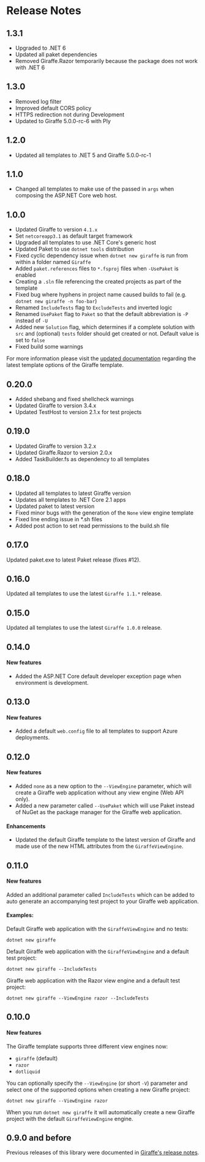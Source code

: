 Release Notes
=============

## 1.3.1

- Upgraded to .NET 6
- Updated all paket dependencies
- Removed Giraffe.Razor temporarily because the package does not work with .NET 6 

## 1.3.0

- Removed log filter
- Improved default CORS policy
- HTTPS redirection not during Development
- Updated to Giraffe 5.0.0-rc-6 with Ply

## 1.2.0

- Updated all templates to .NET 5 and Giraffe 5.0.0-rc-1

## 1.1.0

- Changed all templates to make use of the passed in `args` when composing the ASP.NET Core web host.

## 1.0.0

- Updated Giraffe to version `4.1.x`
- Set `netcoreapp3.1` as default target framework
- Upgraded all templates to use .NET Core's generic host
- Updated Paket to use `dotnet tools` distribution
- Fixed cyclic dependency issue when `dotnet new giraffe` is run from within a folder named `Giraffe`
- Added `paket.references` files to `*.fsproj` files when `-UsePaket` is enabled
- Creating a `.sln` file referencing the created projects as part of the template
- Fixed bug where hyphens in project name caused builds to fail (e.g. `dotnet new giraffe -n foo-bar`)
- Renamed `IncludeTests` flag to `ExcludeTests` and inverted logic
- Renamed `UsePaket` flag to `Paket` so that the default abbreviation is `-P` instead of `-U`
- Added new `Solution` flag, which determines if a complete solution with `src` and (optional) `tests` folder should get created or not. Default value is set to `false`
- Fixed build some warnings

For more information please visit the [updated documentation](README.md) regarding the latest template options of the Giraffe template.

## 0.20.0

- Added shebang and fixed shellcheck warnings
- Updated Giraffe to version 3.4.x
- Updated TestHost to version 2.1.x for test projects

## 0.19.0

- Updated Giraffe to version 3.2.x
- Updated Giraffe.Razor to version 2.0.x
- Added TaskBuilder.fs as dependency to all templates

## 0.18.0

- Updated all templates to latest Giraffe version
- Updates all templates to .NET Core 2.1 apps
- Updated paket to latest version
- Fixed minor bugs with the generation of the `None` view engine template
- Fixed line ending issue in *.sh files
- Added post action to set read permissions to the build.sh file

## 0.17.0

Updated paket.exe to latest Paket release (fixes #12).

## 0.16.0

Updated all templates to use the latest `Giraffe 1.1.*` release.

## 0.15.0

Updated all templates to use the latest `Giraffe 1.0.0` release.

## 0.14.0

#### New features

- Added the ASP.NET Core default developer exception page when environment is development.

## 0.13.0

#### New features

- Added a default `web.config` file to all templates to support Azure deployments.

## 0.12.0

#### New features

- Added `none` as a new option to the `--ViewEngine` parameter, which will create a Giraffe web application without any view engine (Web API only).
- Added a new parameter called `--UsePaket` which will use Paket instead of NuGet as the package manager for the Giraffe web application.

#### Enhancements

- Updated the default Giraffe template to the latest version of Giraffe and made use of the new HTML attributes from the `GiraffeViewEngine`.

## 0.11.0

#### New features

Added an additional parameter called `IncludeTests` which can be added to auto generate an accompanying test project to your Giraffe web application.

#### Examples:

Default Giraffe web application with the `GiraffeViewEngine` and no tests:

```
dotnet new giraffe
```

Default Giraffe web application with the `GiraffeViewEngine` and a default test project:

```
dotnet new giraffe --IncludeTests
```

Giraffe web application with the Razor view engine and a default test project:

```
dotnet new giraffe --ViewEngine razor --IncludeTests
```

## 0.10.0

#### New features

The Giraffe template supports three different view engines now:

- `giraffe` (default)
- `razor`
- `dotliquid`

You can optionally specify the `--ViewEngine` (or short `-V`) parameter and select one of the supported options when creating a new Giraffe project:

```
dotnet new giraffe --ViewEngine razor
```

When you run `dotnet new giraffe` it will automatically create a new Giraffe project with the default `GiraffeViewEngine` engine.

## 0.9.0 and before

Previous releases of this library were documented in [Giraffe's release notes](https://github.com/giraffe-fsharp/Giraffe/blob/master/RELEASE_NOTES.md).
